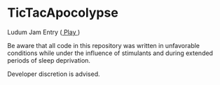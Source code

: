 TicTacApocolypse
================

Ludum Jam Entry (<a href="https://dl.dropboxusercontent.com/u/5071647/games/TicTacArmageddon/TicTacArmageddon.html"> Play </a>)

Be aware that all code in this repository was written in unfavorable conditions while under the influence of stimulants and during extended periods of sleep deprivation.

Developer discretion is advised.
